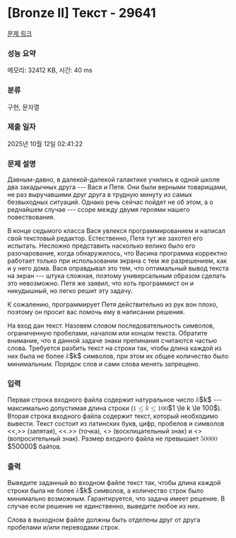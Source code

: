 # [Bronze II] Текст - 29641 

[문제 링크](https://www.acmicpc.net/problem/29641) 

### 성능 요약

메모리: 32412 KB, 시간: 40 ms

### 분류

구현, 문자열

### 제출 일자

2025년 10월 12일 02:41:22

### 문제 설명

<p>Давным-давно, в далекой-далекой галактике учились в одной школе два закадычных друга --- Вася и Петя. Они были верными товарищами, не раз выручавшими друг друга в трудную минуту из самых безвыходных ситуаций. Однако речь сейчас пойдет не об этом, а о редчайшем случае --- ссоре между двумя героями нашего повествования.</p>

<p>В конце седьмого класса Вася увлекся программированием и написал свой текстовый редактор. Естественно, Петя тут же захотел его испытать. Несложно представить насколько велико было его разочарование, когда обнаружилось, что Васина программа корректно работает только при использовании экрана с тем же разрешением, как и у него дома. Вася оправдывал это тем, что оптимальный вывод текста на экран --- штука сложная, поэтому универсальным образом сделать это невозможно. Петя же заявил, что хоть программист он и никудышный, но легко решит эту задачу.</p>

<p>К сожалению, программирует Петя действительно из рук вон плохо, поэтому он просит вас помочь ему в написании решения.</p>

<p>На вход дан текст. Назовем <em>словом</em> последовательность символов, ограниченную пробелами, началом или концом текста. Обратите внимание, что в данной задаче знаки препинания считаются частью слова. Требуется разбить текст на строки так, чтобы длина каждой из них была не более <mjx-container class="MathJax" jax="CHTML" style="font-size: 109%; position: relative;"><mjx-math class="MJX-TEX" aria-hidden="true"><mjx-mi class="mjx-i"><mjx-c class="mjx-c1D458 TEX-I"></mjx-c></mjx-mi></mjx-math><mjx-assistive-mml unselectable="on" display="inline"><math xmlns="http://www.w3.org/1998/Math/MathML"><mi>k</mi></math></mjx-assistive-mml><span aria-hidden="true" class="no-mathjax mjx-copytext">$k$</span></mjx-container> символов, при этом их общее количество было минимальным. Порядок слов и сами слова менять запрещено.</p>

### 입력 

 <p>Первая строка входного файла содержит натуральное число <mjx-container class="MathJax" jax="CHTML" style="font-size: 109%; position: relative;"><mjx-math class="MJX-TEX" aria-hidden="true"><mjx-mi class="mjx-i"><mjx-c class="mjx-c1D458 TEX-I"></mjx-c></mjx-mi></mjx-math><mjx-assistive-mml unselectable="on" display="inline"><math xmlns="http://www.w3.org/1998/Math/MathML"><mi>k</mi></math></mjx-assistive-mml><span aria-hidden="true" class="no-mathjax mjx-copytext">$k$</span></mjx-container> --- максимально допустимая длина строки (<mjx-container class="MathJax" jax="CHTML" style="font-size: 109%; position: relative;"><mjx-math class="MJX-TEX" aria-hidden="true"><mjx-mn class="mjx-n"><mjx-c class="mjx-c31"></mjx-c></mjx-mn><mjx-mo class="mjx-n" space="4"><mjx-c class="mjx-c2264"></mjx-c></mjx-mo><mjx-mi class="mjx-i" space="4"><mjx-c class="mjx-c1D458 TEX-I"></mjx-c></mjx-mi><mjx-mo class="mjx-n" space="4"><mjx-c class="mjx-c2264"></mjx-c></mjx-mo><mjx-mn class="mjx-n" space="4"><mjx-c class="mjx-c31"></mjx-c><mjx-c class="mjx-c30"></mjx-c><mjx-c class="mjx-c30"></mjx-c></mjx-mn></mjx-math><mjx-assistive-mml unselectable="on" display="inline"><math xmlns="http://www.w3.org/1998/Math/MathML"><mn>1</mn><mo>≤</mo><mi>k</mi><mo>≤</mo><mn>100</mn></math></mjx-assistive-mml><span aria-hidden="true" class="no-mathjax mjx-copytext">$1 \le k \le 100$</span></mjx-container>). Вторая строка входного файла содержит текст, который необходимо вывести. Текст состоит из латинских букв, цифр, пробелов и символов <<,>> (запятая), <<.>> (точка), <<!>> (восклицательный знак) и <<?>> (вопросительный знак). Размер входного файла не превышает <mjx-container class="MathJax" jax="CHTML" style="font-size: 109%; position: relative;"><mjx-math class="MJX-TEX" aria-hidden="true"><mjx-mn class="mjx-n"><mjx-c class="mjx-c35"></mjx-c><mjx-c class="mjx-c30"></mjx-c><mjx-c class="mjx-c30"></mjx-c><mjx-c class="mjx-c30"></mjx-c><mjx-c class="mjx-c30"></mjx-c></mjx-mn></mjx-math><mjx-assistive-mml unselectable="on" display="inline"><math xmlns="http://www.w3.org/1998/Math/MathML"><mn>50000</mn></math></mjx-assistive-mml><span aria-hidden="true" class="no-mathjax mjx-copytext">$50000$</span></mjx-container> байтов.</p>

### 출력 

 <p>Выведите заданный во входном файле текст так, чтобы длина каждой строки была не более <mjx-container class="MathJax" jax="CHTML" style="font-size: 109%; position: relative;"><mjx-math class="MJX-TEX" aria-hidden="true"><mjx-mi class="mjx-i"><mjx-c class="mjx-c1D458 TEX-I"></mjx-c></mjx-mi></mjx-math><mjx-assistive-mml unselectable="on" display="inline"><math xmlns="http://www.w3.org/1998/Math/MathML"><mi>k</mi></math></mjx-assistive-mml><span aria-hidden="true" class="no-mathjax mjx-copytext">$k$</span></mjx-container> символов, а количество строк было минимально возможным. Гарантируется, что задача имеет решение. В случае если решение не единственно, выведите любое из них.</p>

<p>Слова в выходном файле должны быть отделены друг от друга пробелами и/или переводами строк.</p>

